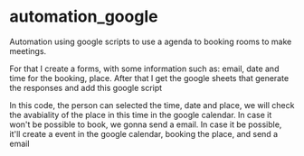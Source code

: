 # automation_google
Automation using google scripts to use a agenda to booking rooms to make meetings. 

For that I create a forms, with some information such as: email, date and time for the booking, place. After that I get the google sheets that generate the responses and add this google script

In this code, the person can selected the time, date and place, we will check the avabiality of the place in this time in the google calendar.
In case it won't be possible to book, we gonna send a email. 
In case it be possible, it'll create a event in the google calendar, booking the place, and send a email

